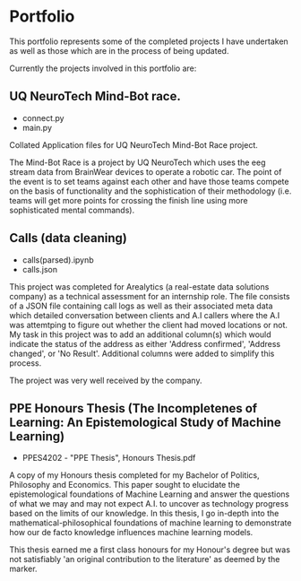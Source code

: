 # Portfolio

This portfolio represents some of the completed projects I have undertaken as well as those which are in the process of being updated.

Currently the projects involved in this portfolio are:

## UQ NeuroTech Mind-Bot race.

- connect.py
- main.py

Collated Application files for UQ NeuroTech Mind-Bot Race project.

The Mind-Bot Race is a project by UQ NeuroTech which uses the eeg stream data from BrainWear devices to operate a robotic car. The point of the event is to set teams against each other and have those teams compete on the basis of functionality and the sophistication of their methodology (i.e. teams will get more points for crossing the finish line using more sophisticated mental commands).

## Calls (data cleaning)

- calls(parsed).ipynb
- calls.json

This project was completed for Arealytics (a real-estate data solutions company) as a technical assessment for an internship role. The file consists of a JSON file containing call logs as well as their associated meta data which detailed conversation between clients and A.I callers where the A.I was attemtping to figure out whether the client had moved locations or not. My task in this project was to add an additional column(s) which would indicate the status of the address as either 'Address confirmed', 'Address changed', or 'No Result'. Additional columns were added to simplify this process.

The project was very well received by the company.

## PPE Honours Thesis (The Incompletenes of Learning: An Epistemological Study of Machine Learning)

- PPES4202 - "PPE Thesis", Honours Thesis.pdf

A copy of my Honours thesis completed for my Bachelor of Politics, Philosophy and Economics. This paper sought to elucidate the epistemological foundations of Machine Learning and answer the questions of what we may and may not expect A.I. to uncover as technology progress based on the limits of our knowledge. In this thesis, I go in-depth into the mathematical-philosophical foundations of machine learning to demonstrate how our de facto knowledge influences machine learning models. 

This thesis earned me a first class honours for my Honour's degree but was not satisfiably 'an original contribution to the literature' as deemed by the marker.








